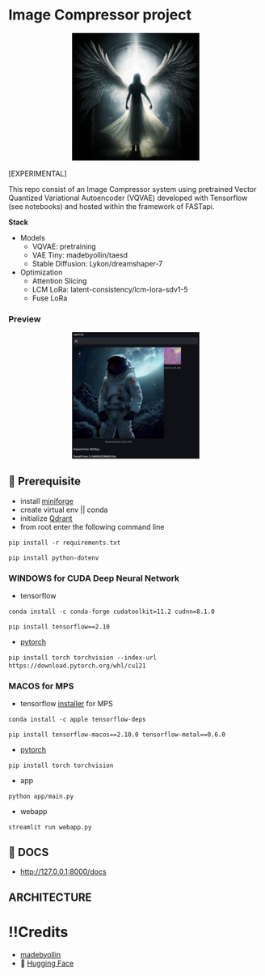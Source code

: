 # Image Compressor project

<p align='center'>
  <img width='50%' src="/asset/angel.png">
</p>

[EXPERIMENTAL]

This repo consist of an Image Compressor system using pretrained Vector Quantized Variational Autoencoder (VQVAE) developed with Tensorflow (see notebooks) and hosted within the framework of FASTapi.

**Stack**
- Models
  - VQVAE: pretraining
  - VAE Tiny: madebyollin/taesd
  - Stable Diffusion: Lykon/dreamshaper-7
- Optimization
  - Attention Slicing
  - LCM LoRa: latent-consistency/lcm-lora-sdv1-5
  - Fuse LoRa

### Preview
<p align='center'>
  <img width='50%' src="/asset/astronaut.png">
</p>

## 🚀 Prerequisite
- install [miniforge](https://github.com/conda-forge/miniforge)
- create virtual env || conda
- initialize [Qdrant](https://qdrant.tech)
- from root enter the following command line
```commandline
pip install -r requirements.txt
```
```commandline
pip install python-dotenv
```

### **WINDOWS** for CUDA Deep Neural Network
- tensorflow
```commandline 
conda install -c conda-forge cudatoolkit=11.2 cudnn=8.1.0
```

```commandline
pip install tensorflow==2.10
```

- [pytorch](https://pytorch.org/get-started)
```commandline
pip install torch torchvision --index-url https://download.pytorch.org/whl/cu121
```

### **MACOS** for MPS
- tensorflow [installer](https://developer.apple.com/metal/tensorflow-plugin/) for MPS
```commandline 
conda install -c apple tensorflow-deps
```

```commandline
pip install tensorflow-macos==2.10.0 tensorflow-metal==0.6.0
```

- [pytorch](https://pytorch.org/get-started)
```commandline 
pip install torch torchvision
```

- app
```commandline
python app/main.py
```

- webapp
```commandline
streamlit run webapp.py
```


## 📖 DOCS
- http://127.0.0.1:8000/docs

## ARCHITECTURE


# !!Credits
- [madebyollin](https://github.com/madebyollin)
- 🤗 [Hugging Face](https://github.com/huggingface)